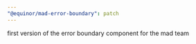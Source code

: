 ```yaml
---
"@equinor/mad-error-boundary": patch
---
```


first version of the error boundary component for the mad team
